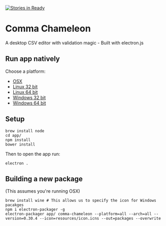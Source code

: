 [![Stories in Ready](https://badge.waffle.io/theodi/edward-csvhands.svg?label=ready&title=Ready)](http://waffle.io/theodi/edward-csvhands)

# Comma Chameleon

A desktop CSV editor with validation magic - Built with electron.js

## Run app natively

Choose a platform:

* [OSX](https://raw.githubusercontent.com/theodi/comma-chameleon/master/packages/comma-chameleon-darwin-x64.tar.gz)
* [Linux 32 bit](https://raw.githubusercontent.com/theodi/comma-chameleon/master/packages/comma-chameleon-linux-ia32.tar.gz)
* [Linux 64 bit](https://raw.githubusercontent.com/theodi/comma-chameleon/master/packages/comma-chameleon-linux-x64.tar.gz)
* [Windows 32 bit](https://raw.githubusercontent.com/theodi/comma-chameleon/master/packages/comma-chameleon-win32-ia32.tar.gz)
* [Windows 64 bit](https://raw.githubusercontent.com/theodi/comma-chameleon/master/packages/comma-chameleon-win32-x64.tar.gz)

## Setup

```
brew install node
cd app/
npm install
bower install
```

Then to open the app run:

```
electron .
```

## Building a new package

(This assumes you're running OSX)

```
brew install wine # This allows us to specify the icon for Windows pacakges
npm i electron-packager -g
electron-packager app/ comma-chameleon --platform=all --arch=all --version=0.30.4 --icon=resources/icon.icns --out=packages --overwrite
```
